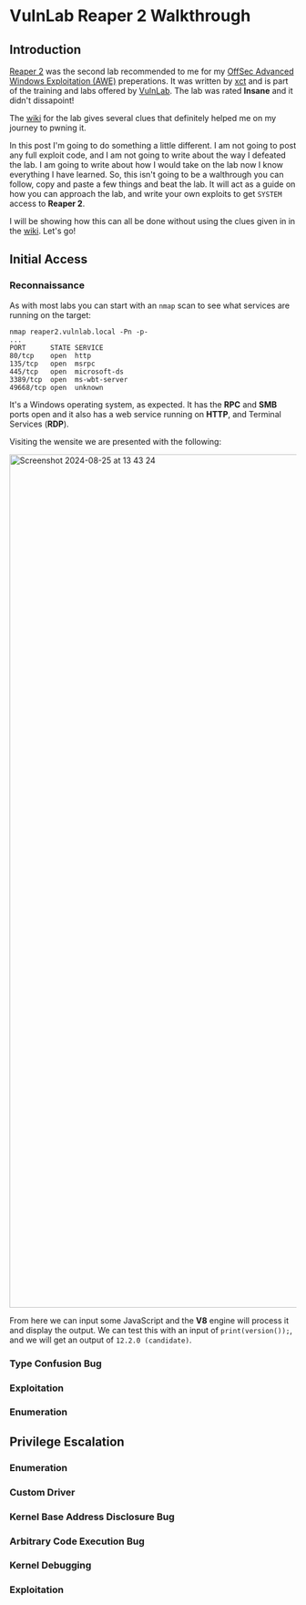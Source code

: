 # VulnLab Reaper 2 Walkthrough

## Introduction

[Reaper 2](https://www.vulnlab.com/machines) was the second lab recommended to me for my [OffSec Advanced Windows Exploitation (AWE)](https://www.offsec.com/courses/exp-401/) preperations. It was written by [xct](https://x.com/xct_de) and is part of the training and labs offered by [VulnLab](https://vunlab.com). The lab was rated **Insane** and it didn't dissapoint!

The [wiki](https://wiki.vulnlab.com/guidance/insane/reaper2) for the lab gives several clues that definitely helped me on my journey to pwning it.

In this post I'm going to do something a little different. I am not going to post any full exploit code, and I am not going to write about the way I defeated the lab. I am going to write about how I would take on the lab now I know everything I have learned. So, this isn't going to be a walthrough you can follow, copy and paste a few things and beat the lab. It will act as a guide on how you can approach the lab, and write your own exploits to get `SYSTEM` access to **Reaper 2**.

I will be showing how this can all be done without using the clues given in in the [wiki](https://wiki.vulnlab.com/guidance/insane/reaper2). Let's go!

## Initial Access

### Reconnaissance

As with most labs you can start with an `nmap` scan to see what services are running on the target:

```
nmap reaper2.vulnlab.local -Pn -p- 
...
PORT      STATE SERVICE
80/tcp    open  http
135/tcp   open  msrpc
445/tcp   open  microsoft-ds
3389/tcp  open  ms-wbt-server
49668/tcp open  unknown
```

It's a Windows operating system, as expected. It has the **RPC** and **SMB** ports open and it also has a web service running on **HTTP**, and Terminal Services (**RDP**).

Visiting the wensite we are presented with the following:

<img width="1498" alt="Screenshot 2024-08-25 at 13 43 24" src="https://github.com/user-attachments/assets/7d6cd890-2fde-4bbd-a7d3-b55ea71a54bc">

From here we can input some JavaScript and the **V8** engine will process it and display the output. We can test this with an input of `print(version());`, and we will get an output of `12.2.0 (candidate)`.

### Type Confusion Bug

### Exploitation

### Enumeration

## Privilege Escalation

### Enumeration

### Custom Driver

### Kernel Base Address Disclosure Bug

### Arbitrary Code Execution Bug

### Kernel Debugging

### Exploitation
